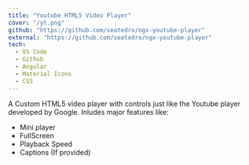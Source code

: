 ```yaml
---
title: "Youtube HTML5 Video Player"
cover: "/yt.png"
github: "https://github.com/seatedro/ngx-youtube-player"
external: "https://github.com/seatedro/ngx-youtube-player"
tech:
  - VS Code
  - Github
  - Angular
  - Material Icons
  - CSS
---
```


A Custom HTML5 video player with controls just like the Youtube player developed by Google. Inludes major features like:

- Mini player
- FullScreen
- Playback Speed
- Captions (If provided)

